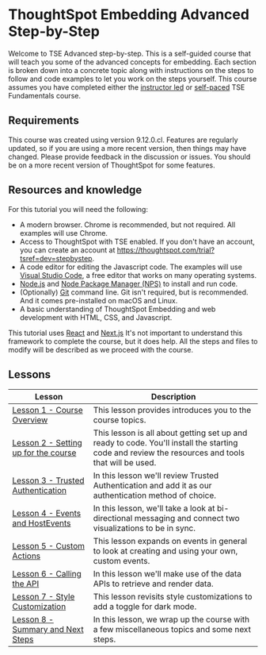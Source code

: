 # ThoughtSpot Embedding Advanced Step-by-Step

Welcome to TSE Advanced step-by-step. This is a self-guided course that will teach you some of the advanced concepts for
embedding. Each section is broken down into a concrete topic along with instructions on the steps to follow and code
examples to let you work on the steps yourself. This course assumes you have completed either
the [instructor led](https://training.thoughtspot.com/thoughtspot-embedded-embedding-fundamentals-for-javascript-developers)
or [self-paced](https://github.com/thoughtspot/tse-fundamentals-step-by-step/blob/main/README.md) TSE Fundamentals
course.

## Requirements

This course was created using version 9.12.0.cl. Features are regularly updated, so if you are using a more recent
version, then things may have changed. Please provide feedback in the discussion or issues. You should be on a more
recent version of ThoughtSpot for some features.

## Resources and knowledge

For this tutorial you will need the following:

* A modern browser. Chrome is recommended, but not required. All examples will use Chrome.
* Access to ThoughtSpot with TSE enabled. If you don't have an account, you can create an account
  at https://thoughtspot.com/trial?tsref=dev=stepbystep.
* A code editor for editing the Javascript code. The examples will
  use [Visual Studio Code](https://code.visualstudio.com/), a free editor that works on many operating systems.
* [Node.js](https://nodejs.org/) and [Node Package Manager (NPS)](https://www.npmjs.com/) to install and run code.
* (Optionally) [Git](https://www.git-scm.com/downloads) command line. Git isn't required, but is recommended. And it
  comes pre-installed on macOS and Linux.
* A basic understanding of ThoughtSpot Embedding and web development with HTML, CSS, and Javascript.

This tutorial uses [React](https://react.dev/) and [Next.js](https://nextjs.org//)  It's not important to
understand this framework to complete the course, but it does help. All the steps and files to modify will be described as we proceed
with the course.

## Lessons

| Lesson                                                                             | Description                                                                                                                                       |
|------------------------------------------------------------------------------------|---------------------------------------------------------------------------------------------------------------------------------------------------|
| [Lesson 1 - Course Overview](lesson-01-course-overview/README-01.md)               | This lesson provides introduces you to the course topics.                                                                                         |
| [Lesson 2 - Setting up for the course](lesson-02-setting-up/README-02.md)          | This lesson is all about getting set up and ready to code. You'll install the starting code and review the resources and tools that will be used. |
| [Lesson 3 - Trusted Authentication](lesson-03-trusted-authentication/README-03.md) | In this lesson we'll review Trusted Authentication and add it as our authentication method of choice.                                             |
| [Lesson 4 - Events and HostEvents](lesson-04-events/README-04.md)                  | In this lesson, we'll take a look at bi-directional messaging and connect two visualizations to be in sync.                                       |
| [Lesson 5 - Custom Actions](lesson-05-custom-actions/README-05.md)                 | This lesson expands on events in general to look at creating and using your own, custom events.                                                   |
| [Lesson 6 - Calling the API](lesson-06-call-api/README-06.md)                      | In this lesson we'll make use of the data APIs to retrieve and render data.                                                                       |
| [Lesson 7 - Style Customization](lesson-07-style-customization/README-07.md)       | This lesson revisits style customizations to add a toggle for dark mode.                                                                          |
| [Lesson 8 - Summary and Next Steps](lesson-8-summary/README-08.md)                 | In this lesson, we wrap up the course with a few miscellaneous topics and some next steps.                                                        |
